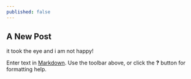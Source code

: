 ```yaml
---
published: false
---
```

## A New Post
it took the eye and i am not happy!

Enter text in [Markdown](http://daringfireball.net/projects/markdown/). Use the toolbar above, or click the **?** button for formatting help.
